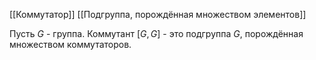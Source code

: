 [[Коммутатор]]
[[Подгруппа, порождённая множеством элементов]]

Пусть $G$ - группа. Коммутант $[G,G]$ - это подгруппа $G$, порождённая множеством коммутаторов.